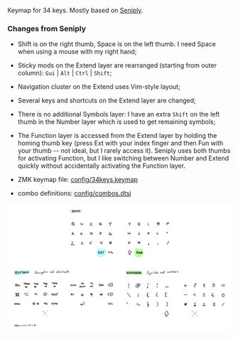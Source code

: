 Keymap for 34 keys. Mostly based on
[Seniply](https://stevep99.github.io/seniply/).

### Changes from Seniply

- Shift is on the right thumb, Space is on the left thumb. I need Space when
  using a mouse with my right hand;
- Sticky mods on the Extend layer are rearranged (starting from outer column):
  `Gui` | `Alt` | `Ctrl` | `Shift`;
- Navigation cluster on the Extend uses Vim-style layout;
- Several keys and shortcuts on the Extend layer are changed;
- There is no additional Symbols layer: I have an extra `Shift` on the left
  thumb in the Number layer which is used to get remaining symbols;
- The Function layer is accessed from the Extend layer by holding the homing
  thumb key (press Ext with your index finger and then Fun with your thumb --
  not ideal, but I rarely access it). Seniply uses both thumbs for activating
  Function, but I like switching between Number and Extend quickly without
  accidentally activating the Function layer.

- ZMK keymap file: [config/34keys.keymap](config/34keys.keymap)
- combo definitions: [config/combos.dtsi](config/combos.dtsi)

![](./34keys.png)
